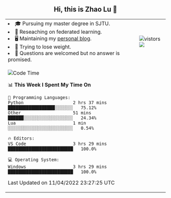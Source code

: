 <h2 align="center"> Hi, this is Zhao Lu 👋</h2>

<table style="overflow:hidden;">
    <tr> 
        <td>
            <li>🎓 Pursuing my master degree in SJTU.</li>
            <li>🌱 Reseaching on federated learning.</li>
            <li>🖥️ Maintaining my <a href="https://ifarewell.xyz">personal blog</a>.</li>
            <li>💪 Trying to lose weight.</li>
            <li>💬 Questions are welcomed but no answer is promised.</li> 
        </td>
        <td>
            <img src="https://visitor-badge.glitch.me/badge?page_id=ifarewell" alt="vistors" />
        <br>
          <img src="https://github-readme-stats.vercel.app/api?username=ifarewell&theme=graywhite&hide=prs,contribs&show_icons=true&hide_border=true&icon_color=CE1D2D&text_color=718096&bg_color=ffffff&hide_title=true" />
        </td>
    </tr>
    <tr>
        <td colspan="2">
            
<!--START_SECTION:waka-->
![Code Time](http://img.shields.io/badge/Code%20Time-135%20hrs%2029%20mins-blue)

📊 **This Week I Spent My Time On** 

```text
💬 Programming Languages: 
Python                   2 hrs 37 mins       ██████████████████░░░░░░░   75.12% 
Other                    51 mins             ██████░░░░░░░░░░░░░░░░░░░   24.34% 
Lua                      1 min               ░░░░░░░░░░░░░░░░░░░░░░░░░   0.54%

🔥 Editors: 
VS Code                  3 hrs 29 mins       █████████████████████████   100.0%

💻 Operating System: 
Windows                  3 hrs 29 mins       █████████████████████████   100.0%

```


 Last Updated on 11/04/2022 23:27:25 UTC
<!--END_SECTION:waka-->
            
</td></tr>
</table>

